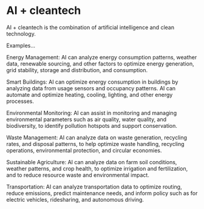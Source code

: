 # AI + cleantech 

AI + cleantech is the combination of artificial intelligence and clean technology.

Examples…

Energy Management: AI can analyze energy consumption patterns, weather data, renewable sourcing, and other factors to optimize energy generation, grid stability, storage and distribution, and consumption. 

Smart Buildings: AI can optimize energy consumption in buildings by analyzing data from usage sensors and occupancy patterns. AI can automate and optimize heating, cooling, lighting, and other energy processes.

Environmental Monitoring: AI can assist in monitoring and managing environmental parameters such as air quality, water quality, and biodiversity, to identify pollution hotspots and support conservation.

Waste Management: AI can analyze data on waste generation, recycling rates, and disposal patterns, to help optimize waste handling, recycling operations, environmental protection, and circular economies.

Sustainable Agriculture: AI can analyze data on farm soil conditions, weather patterns, and crop health, to optimize irrigation and fertilization, and to reduce resource waste and environmental impact.

Transportation: AI can analyze transportation data to optimize routing, reduce emissions, predict maintenance needs, and inform policy such as for electric vehicles, ridesharing, and autonomous driving.
